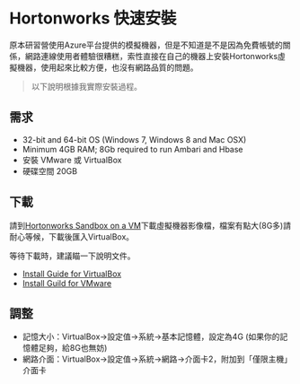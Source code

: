 # Hortonworks 快速安裝 #

原本研習營使用Azure平台提供的模擬機器，但是不知道是不是因為免費帳號的關係，網路連線使用者體驗很糟糕，索性直接在自己的機器上安裝Hortonworks虛擬機器，使用起來比較方便，也沒有網路品質的問題。

> 以下說明根據我實際安裝過程。

## 需求 ##

- 32-bit and 64-bit OS (Windows 7, Windows 8 and Mac OSX)
- Minimum 4GB RAM; 8Gb required to run Ambari and Hbase
- 安裝 VMware 或 VirtualBox
- 硬碟空間 20GB

## 下載 ##

請到[Hortonworks Sandbox on a VM](http://hortonworks.com/products/hortonworks-sandbox/#install)下載虛擬機器影像檔，檔案有點大(8G多)請耐心等候，下載後匯入VirtualBox。

等待下載時，建議瞄一下說明文件。
- [Install Guide for VirtualBox](http://hortonworks.com/wp-content/uploads/2015/07/Import_on_Vbox_7_20_2015.pdf)
- [Install Guild for VMware](http://hortonworks.com/wp-content/uploads/2015/07/Import_on_VMware_7_20_2015.pdf)

## 調整 ##

- 記憶大小：VirtualBox→設定值→系統→基本記憶體，設定為4G (如果你的記憶體足夠，給8G也無妨)
- 網路介面：VirtualBox→設定值→系統→網路→介面卡2，附加到「僅限主機」介面卡
